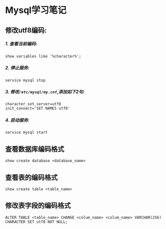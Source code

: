 Mysql学习笔记
=
## 修改utf8编码: 
##### 1. 查看当前编码: 
`show variables like '%character%';`
##### 2. 停止服务: 
`service mysql stop`
##### 3. 修改`/etc/mysql/my.cnf`,添加如下2句: 
```
character_set_server=utf8
init_connect='SET NAMES utf8'
```
##### 4. 启动服务: 
`service mysql start`

## 查看数据库编码格式
`show create database <database_name>`

## 查看表的编码格式
`show create table <table_name>`

## 修改表字段的编码格式
`ALTER TABLE <table_name> CHANGE <colum_name> <colum_name> VARCHAR(256) CHARACTER SET utf8 NOT NULL;`
